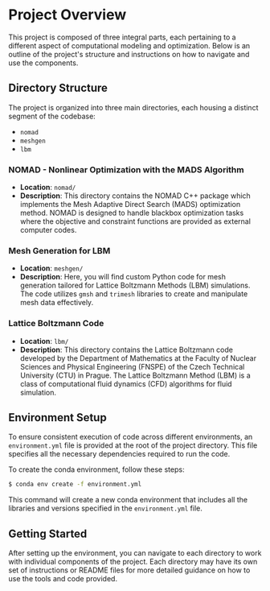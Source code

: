 # Project Overview

This project is composed of three integral parts, each pertaining to a different aspect of computational modeling and optimization. Below is an outline of the project's structure and instructions on how to navigate and use the components.

## Directory Structure

The project is organized into three main directories, each housing a distinct segment of the codebase:

- `nomad`
- `meshgen`
- `lbm`

### NOMAD - Nonlinear Optimization with the MADS Algorithm

- **Location**: `nomad/`
- **Description**: This directory contains the NOMAD C++ package which implements the Mesh Adaptive Direct Search (MADS) optimization method. NOMAD is designed to handle blackbox optimization tasks where the objective and constraint functions are provided as external computer codes.

### Mesh Generation for LBM

- **Location**: `meshgen/`
- **Description**: Here, you will find custom Python code for mesh generation tailored for Lattice Boltzmann Methods (LBM) simulations. The code utilizes `gmsh` and `trimesh` libraries to create and manipulate mesh data effectively.

### Lattice Boltzmann Code

- **Location**: `lbm/`
- **Description**: This directory contains the Lattice Boltzmann code developed by the Department of Mathematics at the Faculty of Nuclear Sciences and Physical Engineering (FNSPE) of the Czech Technical University (CTU) in Prague. The Lattice Boltzmann Method (LBM) is a class of computational fluid dynamics (CFD) algorithms for fluid simulation.

## Environment Setup

To ensure consistent execution of code across different environments, an `environment.yml` file is provided at the root of the project directory. This file specifies all the necessary dependencies required to run the code.

To create the conda environment, follow these steps:

```bash
$ conda env create -f environment.yml
```

This command will create a new conda environment that includes all the libraries and versions specified in the `environment.yml` file.

## Getting Started

After setting up the environment, you can navigate to each directory to work with individual components of the project. Each directory may have its own set of instructions or README files for more detailed guidance on how to use the tools and code provided.
